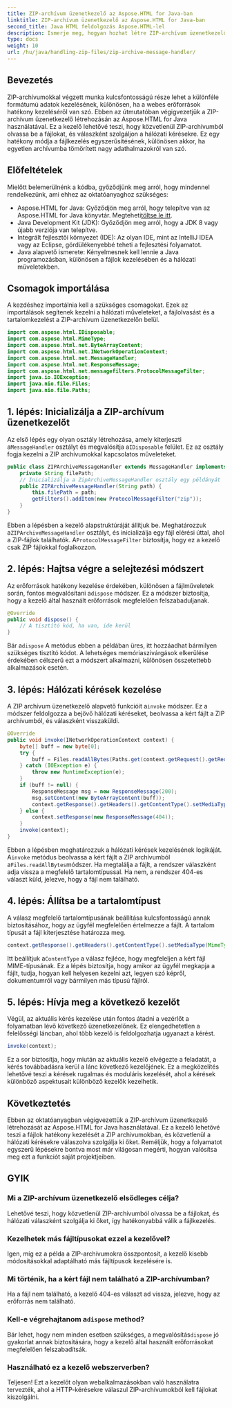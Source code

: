 ```yaml
---
title: ZIP-archívum üzenetkezelő az Aspose.HTML for Java-ban
linktitle: ZIP-archívum üzenetkezelő az Aspose.HTML for Java-ban
second_title: Java HTML feldolgozás Aspose.HTML-lel
description: Ismerje meg, hogyan hozhat létre ZIP-archívum üzenetkezelőt az Aspose.HTML for Java használatával. Ez az útmutató lebontja az egyes lépéseket, hogy segítsen hatékonyan kezelni és kiszolgálni a ZIP-archívumokból származó fájlokat.
type: docs
weight: 10
url: /hu/java/handling-zip-files/zip-archive-message-handler/
---
```

## Bevezetés
ZIP-archívumokkal végzett munka kulcsfontosságú része lehet a különféle formátumú adatok kezelésének, különösen, ha a webes erőforrások hatékony kezeléséről van szó. Ebben az útmutatóban végigvezetjük a ZIP-archívum üzenetkezelő létrehozásán az Aspose.HTML for Java használatával. Ez a kezelő lehetővé teszi, hogy közvetlenül ZIP-archívumból olvassa be a fájlokat, és válaszként szolgáljon a hálózati kérésekre. Ez egy hatékony módja a fájlkezelés egyszerűsítésének, különösen akkor, ha egyetlen archívumba tömörített nagy adathalmazokról van szó.
## Előfeltételek
Mielőtt belemerülnénk a kódba, győződjünk meg arról, hogy mindennel rendelkezünk, ami ehhez az oktatóanyaghoz szükséges:
-  Aspose.HTML for Java: Győződjön meg arról, hogy telepítve van az Aspose.HTML for Java könyvtár. Megteheti[töltse le itt](https://releases.aspose.com/html/java/).
- Java Development Kit (JDK): Győződjön meg arról, hogy a JDK 8 vagy újabb verziója van telepítve.
- Integrált fejlesztői környezet (IDE): Az olyan IDE, mint az IntelliJ IDEA vagy az Eclipse, gördülékenyebbé teheti a fejlesztési folyamatot.
- Java alapvető ismerete: Kényelmesnek kell lennie a Java programozásban, különösen a fájlok kezelésében és a hálózati műveletekben.

## Csomagok importálása
A kezdéshez importálnia kell a szükséges csomagokat. Ezek az importálások segítenek kezelni a hálózati műveleteket, a fájlolvasást és a tartalomkezelést a ZIP-archívum üzenetkezelőn belül.
```java
import com.aspose.html.IDisposable;
import com.aspose.html.MimeType;
import com.aspose.html.net.ByteArrayContent;
import com.aspose.html.net.INetworkOperationContext;
import com.aspose.html.net.MessageHandler;
import com.aspose.html.net.ResponseMessage;
import com.aspose.html.net.messagefilters.ProtocolMessageFilter;
import java.io.IOException;
import java.nio.file.Files;
import java.nio.file.Paths;
```
## 1. lépés: Inicializálja a ZIP-archívum üzenetkezelőt
 Az első lépés egy olyan osztály létrehozása, amely kiterjeszti a`MessageHandler` osztályt és megvalósítja a`IDisposable` felület. Ez az osztály fogja kezelni a ZIP archívumokkal kapcsolatos műveleteket.

```java
public class ZIPArchiveMessageHandler extends MessageHandler implements IDisposable {
    private String filePath;
    // Inicializálja a ZipArchiveMessageHandler osztály egy példányát
    public ZIPArchiveMessageHandler(String path) {
        this.filePath = path;
        getFilters().addItem(new ProtocolMessageFilter("zip"));
    }
}
```

 Ebben a lépésben a kezelő alapstruktúráját állítjuk be. Meghatározzuk a`ZIPArchiveMessageHandler` osztályt, és inicializálja egy fájl elérési úttal, ahol a ZIP-fájlok találhatók. A`ProtocolMessageFilter` biztosítja, hogy ez a kezelő csak ZIP fájlokkal foglalkozzon.
## 2. lépés: Hajtsa végre a selejtezési módszert
Az erőforrások hatékony kezelése érdekében, különösen a fájlműveletek során, fontos megvalósítani a`dispose` módszer. Ez a módszer biztosítja, hogy a kezelő által használt erőforrások megfelelően felszabaduljanak.

```java
@Override
public void dispose() {
    // A tisztító kód, ha van, ide kerül
}
```

 Bár a`dispose` A metódus ebben a példában üres, itt hozzáadhat bármilyen szükséges tisztító kódot. A lehetséges memóriaszivárgások elkerülése érdekében célszerű ezt a módszert alkalmazni, különösen összetettebb alkalmazások esetén.
## 3. lépés: Hálózati kérések kezelése
 A ZIP archívum üzenetkezelő alapvető funkcióit a`invoke` módszer. Ez a módszer feldolgozza a bejövő hálózati kéréseket, beolvassa a kért fájlt a ZIP archívumból, és válaszként visszaküldi.

```java
@Override
public void invoke(INetworkOperationContext context) {
    byte[] buff = new byte[0];
    try {
        buff = Files.readAllBytes(Paths.get(context.getRequest().getRequestUri().getPathname().trim()));
    } catch (IOException e) {
        throw new RuntimeException(e);
    }
    if (buff != null) {
        ResponseMessage msg = new ResponseMessage(200);
        msg.setContent(new ByteArrayContent(buff));
        context.getResponse().getHeaders().getContentType().setMediaType(MimeType.fromFileExtension(context.getRequest().getRequestUri().getPathname()));
    } else {
        context.setResponse(new ResponseMessage(404));
    }
    invoke(context);
}
```

 Ebben a lépésben meghatározzuk a hálózati kérések kezelésének logikáját. A`invoke` metódus beolvassa a kért fájlt a ZIP archívumból a`Files.readAllBytes`módszer. Ha megtalálja a fájlt, a rendszer válaszként adja vissza a megfelelő tartalomtípussal. Ha nem, a rendszer 404-es választ küld, jelezve, hogy a fájl nem található.
## 4. lépés: Állítsa be a tartalomtípust
A válasz megfelelő tartalomtípusának beállítása kulcsfontosságú annak biztosításához, hogy az ügyfél megfelelően értelmezze a fájlt. A tartalom típusát a fájl kiterjesztése határozza meg.

```java
context.getResponse().getHeaders().getContentType().setMediaType(MimeType.fromFileExtension(context.getRequest().getRequestUri().getPathname()));
```

 Itt beállítjuk a`ContentType` a válasz fejléce, hogy megfeleljen a kért fájl MIME-típusának. Ez a lépés biztosítja, hogy amikor az ügyfél megkapja a fájlt, tudja, hogyan kell helyesen kezelni azt, legyen szó képről, dokumentumról vagy bármilyen más típusú fájlról.
## 5. lépés: Hívja meg a következő kezelőt
Végül, az aktuális kérés kezelése után fontos átadni a vezérlőt a folyamatban lévő következő üzenetkezelőnek. Ez elengedhetetlen a felelősségi láncban, ahol több kezelő is feldolgozhatja ugyanazt a kérést.

```java
invoke(context);
```

Ez a sor biztosítja, hogy miután az aktuális kezelő elvégezte a feladatát, a kérés továbbadásra kerül a lánc következő kezelőjének. Ez a megközelítés lehetővé teszi a kérések rugalmas és moduláris kezelését, ahol a kérések különböző aspektusait különböző kezelők kezelhetik.

## Következtetés
Ebben az oktatóanyagban végigvezettük a ZIP-archívum üzenetkezelő létrehozását az Aspose.HTML for Java használatával. Ez a kezelő lehetővé teszi a fájlok hatékony kezelését a ZIP archívumokban, és közvetlenül a hálózati kérésekre válaszolva szolgálja ki őket. Reméljük, hogy a folyamatot egyszerű lépésekre bontva most már világosan megérti, hogyan valósítsa meg ezt a funkciót saját projektjeiben.
## GYIK
### Mi a ZIP-archívum üzenetkezelő elsődleges célja?  
Lehetővé teszi, hogy közvetlenül ZIP-archívumból olvassa be a fájlokat, és hálózati válaszként szolgálja ki őket, így hatékonyabbá válik a fájlkezelés.
### Kezelhetek más fájltípusokat ezzel a kezelővel?  
Igen, míg ez a példa a ZIP-archívumokra összpontosít, a kezelő kisebb módosításokkal adaptálható más fájltípusok kezelésére is.
### Mi történik, ha a kért fájl nem található a ZIP-archívumban?  
Ha a fájl nem található, a kezelő 404-es választ ad vissza, jelezve, hogy az erőforrás nem található.
###  Kell-e végrehajtanom a`dispose` method?  
 Bár lehet, hogy nem minden esetben szükséges, a megvalósítás`dispose` jó gyakorlat annak biztosítására, hogy a kezelő által használt erőforrásokat megfelelően felszabadítsák.
### Használható ez a kezelő webszerverben?  
Teljesen! Ezt a kezelőt olyan webalkalmazásokban való használatra tervezték, ahol a HTTP-kérésekre válaszul ZIP-archívumokból kell fájlokat kiszolgálni.
